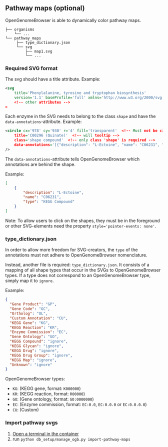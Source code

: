## Pathway maps (optional)


OpenGenomeBrowser is able to dynamically color pathway maps.

````
├── organisms
    └── ...
└── pathway_maps
     ├── type_dictionary.json
     └── svg
         ├── map1.svg
         └── ...
````


### Required SVG format

The svg should have a title attribute. Example:

```xml
<svg
    title='Phenylalanine, tyrosine and tryptophan biosynthesis'
    version='1.1' baseProfile='full' xmlns='http://www.w3.org/2000/svg' xmlns:xlink='http://www.w3.org/1999/xlink'
    <!-- other attributes -->
>
```


Each enzyme in the SVG needs to belong to the class `shape` and have the `data-annotations`-attribute. Example:

```xml
<circle cx='978' cy='930' r='4' fill='transparent'  <!-- Must not be circle, can be any other SVG element -->
    title='C00296 (Quinate)'  <!-- will tooltip -->
    class='shape compound'  <!-- only class 'shape' is required -->
    data-annotations='[{"description": "L-Ectoine", "name": "C06231", "type": "KEGG Compound"}]'>  <!-- see below -->
/>
```

The `data-annotations`-attribute tells OpenGenomeBrowser which annotations are behind the shape. 

Example:

```json
[
    {
        "description": "L-Ectoine", 
        "name": "C06231", 
        "type": "KEGG Compound"
    }
]
```

Note: To allow users to click on the shapes, they must be in the foreground or other SVG-elements need the property `style='pointer-events: none'`.


### type_dictionary.json

In order to allow more freedom for SVG-creators, the `type` of the annotations must not adhere to OpenGenomeBrowser nomenclature.

Instead, another file is required: `type_dictionary.json`. 
It consists of a mapping of all shape types that occur in the SVGs to OpenGenomeBrowser types.
If a type does not correspond to an OpenGenomeBrowser type, simply map it to `ignore`.


Example:

```json
{
  "Gene Product": "GP",
  "Gene Code": "GC",
  "Ortholog": "OL",
  "Custom Annotation": "CU",
  "KEGG Gene": "KG",
  "KEGG Reaction": "KR",
  "Enzyme Commission": "EC",
  "Gene Ontology": "GO",
  "KEGG Compound": "ignore",
  "KEGG Glycan": "ignore",
  "KEGG Drug": "ignore",
  "KEGG Drug Group": "ignore",
  "KEGG Map": "ignore",
  "Unknown": "ignore"
}
```

OpenGenomeBrowser types:
*   `KG`: (KEGG gene, format: `K000000`)
*   `KR`: (KEGG reaction, format: `R00000`)
*   `GO`: (Gene ontology, format: `GO:0000000`)
*   `EC`: (Enzyme commission, format: `EC:0.0`, `EC:0.0.0` or `EC:0.0.0.0`)
*   `CU`: (Custom)


### Import pathway svgs

1.  [Open a terminal in the container](https://github.com/opengenomebrowser/opengenomebrowser-docker-template#open-a-terminal-in-the-container)
1.  run `python db_setup/manage_ogb.py import-pathway-maps`

